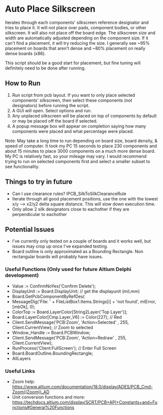 # Auto Place Silkscreen
Iterates through each components' silkscreen reference designator and tries to place it. It will not place over pads, component bodies, or other silkscreen. It will also not place off the board edge. The silkscreen size and width are automatically adjusted depending on the component size. If it can't find a placement, it will try reducing the size. I generally see ~95% placement on boards that aren't dense and ~80% placement on really dense boards (x86).

This script should be a good start for placement, but fine tuning will definitely need to be done after running.

## How to Run
1. Run script from pcb layout. If you want to only place selected components' silkscreen, then select these components (not designators) before running the script.
2. A GUI will open. Select options and run.
2. Any unplaced silkscreen will be placed on top of components by default or may be placed off the board if selected.
3. A popup message box will appear on completion saying how many components were placed and what percentage were placed.

Note: May take a long time to run depending on board size, board density, & speed of computer. It took my PC 15 seconds to place 230 components and about 15 minutes to place 3000 components on a much more dense board. My PC is relatively fast, so your mileage may vary. I would recommend trying to run on selected components first and select a smaller subset to see functionality.

## Things to try in future
- Can I use clearance rules? IPCB_SilkToSilkClearanceRule
- Iterate through all good placement positions, use the one with the lowest x/y --> x2/y2 delta square distance. This will slow down execution time.
- Only allow 2 silk designators close to eachother if they are perpendicular to eachother

## Potential Issues
- I've currently only tested on a couple of boards and it works well, but issues may crop up once I've expanded testing.
- Board outline is only approximated as a Bounding Rectangle. Non rectangular boards will probably have issues.

### Useful Functions (Only used for future Altium Delphi development)
- Value := ConfirmNoYes('Confirm Delete');
- DisplayUnit := Board.DisplayUnit; // get the displayunit (mil,mm)
- Board.GetPcbComponentByRefDes(
- MessageDlg('File: ' + FileListBox1.Items.Strings[i] + 'not found', mtError, [mbOk], 0);
- ColorTop := Board.LayerColor[String2Layer('Top Layer')];
- Board.LayerColor[Cmp.Layer_V6] := Color(227); // Red
- Client.SendMessage('PCB:Zoom', 'Action=Selected' , 255, Client.CurrentView); // Zoom to selected
- Window_Handle := Board.PCBWindow;
- Client.SendMessage('PCB:Zoom', 'Action=Redraw' , 255, Client.CurrentView);
- RunProcess('Client:FullScreen'); // Enter Full Screen
- Board.BoardOutline.BoundingRectangle;
- AllLayers 

### Useful Links
- Zoom help: https://www.altium.com/documentation/18.0/display/ADES/PCB_Cmd-Zoom((Zoom))_AD
- Unit conversion functions and more: https://techdocs.altium.com/display/SCRT/PCB+API+Constants+and+Functions#General%20Functions